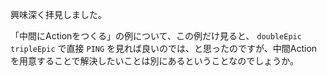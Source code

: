 興味深く拝見しました。

「中間にActionをつくる」の例について、この例だけ見ると、 `doubleEpic` `tripleEpic` で直接 `PING` を見れば良いのでは、と思ったのですが、中間Actionを用意することで解決したいことは別にあるということなのでしょうか。
